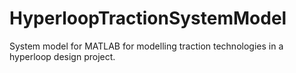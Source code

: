 # HyperloopTractionSystemModel
System model for MATLAB for modelling traction technologies in a hyperloop design project.
